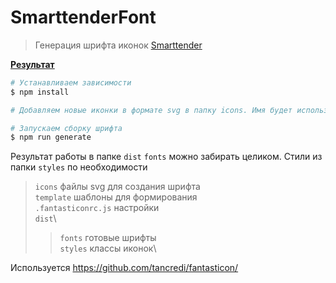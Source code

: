 # SmarttenderFont

> Генерация шрифта иконок [Smarttender](https://smarttender.biz/)

**<a href="https://htmlpreview.github.io/?https://github.com/uhodav/smarttender-fonts/blob/main/dist/icon.html#/bored" target="_blank">Результат</a>**

```bash
# Устанавливаем зависимости
$ npm install

# Добавляем новые иконки в формате svg в папку icons. Имя будет использовано для созданного класса

# Запускаем сборку шрифта
$ npm run generate
```

Результат работы в папке `dist`
`fonts` можно забирать целиком.
Стили из папки `styles` по необходимости

>`icons`             файлы svg для создания шрифта\
>`template`          шаблоны для формирования\
>`.fantasticonrc.js` настройки\
>`dist`\
>> `fonts`        готовые шрифты\
>> `styles`       классы иконок\


Используется https://github.com/tancredi/fantasticon/
